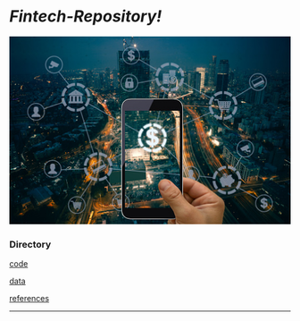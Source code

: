 # *Fintech-Repository!*

![markdown-image](markdown-image.jpg)

### Directory

[code](code)

[data](data)

[references](references)

---